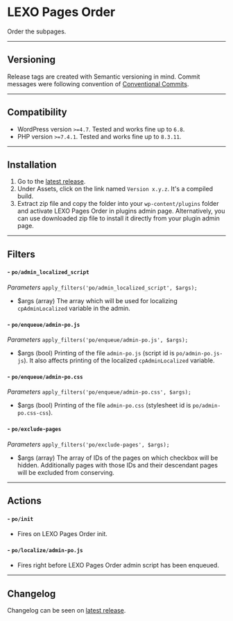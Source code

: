 # LEXO Pages Order
Order the subpages.

---
## Versioning
Release tags are created with Semantic versioning in mind. Commit messages were following convention of [Conventional Commits](https://www.conventionalcommits.org/).

---
## Compatibility
- WordPress version `>=4.7`. Tested and works fine up to `6.8`.
- PHP version `>=7.4.1`. Tested and works fine up to `8.3.11`.

---
## Installation
1. Go to the [latest release](https://github.com/lexo-ch/lexo-pages-order/releases/latest/).
2. Under Assets, click on the link named `Version x.y.z`. It's a compiled build.
3. Extract zip file and copy the folder into your `wp-content/plugins` folder and activate LEXO Pages Order in plugins admin page. Alternatively, you can use downloaded zip file to install it directly from your plugin admin page.

---
## Filters
#### - `po/admin_localized_script`
*Parameters*
`apply_filters('po/admin_localized_script', $args);`
- $args (array) The array which will be used for localizing `cpAdminLocalized` variable in the admin.

#### - `po/enqueue/admin-po.js`
*Parameters*
`apply_filters('po/enqueue/admin-po.js', $args);`
- $args (bool) Printing of the file `admin-po.js` (script id is `po/admin-po.js-js`). It also affects printing of the localized `cpAdminLocalized` variable.

#### - `po/enqueue/admin-po.css`
*Parameters*
`apply_filters('po/enqueue/admin-po.css', $args);`
- $args (bool) Printing of the file `admin-po.css` (stylesheet id is `po/admin-po.css-css`).

#### - `po/exclude-pages`
*Parameters*
`apply_filters('po/exclude-pages', $args);`
- $args (array) The array of IDs of the pages on which checkbox will be hidden. Additionally pages with those IDs and their descendant pages will be excluded from conserving.

---
## Actions
#### - `po/init`
- Fires on LEXO Pages Order init.

#### - `po/localize/admin-po.js`
- Fires right before LEXO Pages Order admin script has been enqueued.

---
## Changelog
Changelog can be seen on [latest release](https://github.com/lexo-ch/lexo-pages-order/releases/latest/).
